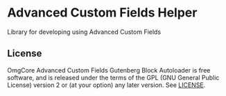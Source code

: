 # Advanced Custom Fields Helper

Library for developing using Advanced Custom Fields

## License
OmgCore Advanced Custom Fields Gutenberg Block Autoloader is free software, and is released under the terms of the GPL (GNU General Public License) version 2 or (at your option) any later version. See [LICENSE](https://github.com/omgpress/acf-block-autoloader/blob/main/license.txt).
